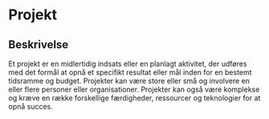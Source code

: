 # Projekt

## Beskrivelse

Et projekt er en midlertidig indsats eller en planlagt aktivitet, der udføres med det formål at opnå et specifikt resultat eller mål inden for en bestemt tidsramme og budget. Projekter kan være store eller små og involvere en eller flere personer eller organisationer. Projekter kan også være komplekse og kræve en række forskellige færdigheder, ressourcer og teknologier for at opnå succes.
